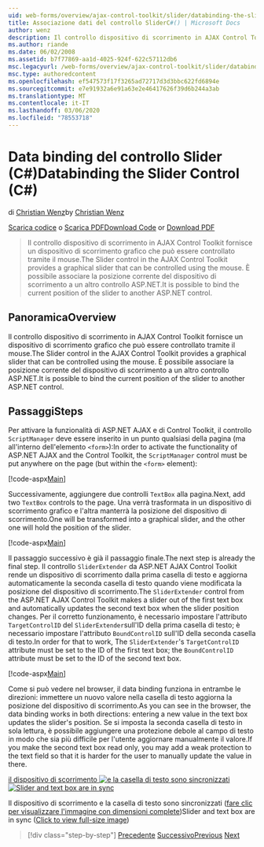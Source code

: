 ```yaml
---
uid: web-forms/overview/ajax-control-toolkit/slider/databinding-the-slider-control-cs
title: Associazione dati del controllo SliderC#() | Microsoft Docs
author: wenz
description: Il controllo dispositivo di scorrimento in AJAX Control Toolkit fornisce un dispositivo di scorrimento grafico che può essere controllato tramite il mouse. È possibile associare il Positio corrente...
ms.author: riande
ms.date: 06/02/2008
ms.assetid: b7f77869-aa1d-4025-924f-622c57112db6
msc.legacyurl: /web-forms/overview/ajax-control-toolkit/slider/databinding-the-slider-control-cs
msc.type: authoredcontent
ms.openlocfilehash: ef547573f17f3265ad72717d3d3bbc622fd6894e
ms.sourcegitcommit: e7e91932a6e91a63e2e46417626f39d6b244a3ab
ms.translationtype: MT
ms.contentlocale: it-IT
ms.lasthandoff: 03/06/2020
ms.locfileid: "78553718"
---
```

# <a name="databinding-the-slider-control-c"></a><span data-ttu-id="3539d-104">Data binding del controllo Slider (C#)</span><span class="sxs-lookup"><span data-stu-id="3539d-104">Databinding the Slider Control (C#)</span></span>

<span data-ttu-id="3539d-105">di [Christian Wenz](https://github.com/wenz)</span><span class="sxs-lookup"><span data-stu-id="3539d-105">by [Christian Wenz](https://github.com/wenz)</span></span>

<span data-ttu-id="3539d-106">[Scarica codice](https://download.microsoft.com/download/9/3/f/93f8daea-bebd-4821-833b-95205389c7d0/Slider0.cs.zip) o [Scarica PDF](https://download.microsoft.com/download/2/d/c/2dc10e34-6983-41d4-9c08-f78f5387d32b/slider0CS.pdf)</span><span class="sxs-lookup"><span data-stu-id="3539d-106">[Download Code](https://download.microsoft.com/download/9/3/f/93f8daea-bebd-4821-833b-95205389c7d0/Slider0.cs.zip) or [Download PDF](https://download.microsoft.com/download/2/d/c/2dc10e34-6983-41d4-9c08-f78f5387d32b/slider0CS.pdf)</span></span>

> <span data-ttu-id="3539d-107">Il controllo dispositivo di scorrimento in AJAX Control Toolkit fornisce un dispositivo di scorrimento grafico che può essere controllato tramite il mouse.</span><span class="sxs-lookup"><span data-stu-id="3539d-107">The Slider control in the AJAX Control Toolkit provides a graphical slider that can be controlled using the mouse.</span></span> <span data-ttu-id="3539d-108">È possibile associare la posizione corrente del dispositivo di scorrimento a un altro controllo ASP.NET.</span><span class="sxs-lookup"><span data-stu-id="3539d-108">It is possible to bind the current position of the slider to another ASP.NET control.</span></span>

## <a name="overview"></a><span data-ttu-id="3539d-109">Panoramica</span><span class="sxs-lookup"><span data-stu-id="3539d-109">Overview</span></span>

<span data-ttu-id="3539d-110">Il controllo dispositivo di scorrimento in AJAX Control Toolkit fornisce un dispositivo di scorrimento grafico che può essere controllato tramite il mouse.</span><span class="sxs-lookup"><span data-stu-id="3539d-110">The Slider control in the AJAX Control Toolkit provides a graphical slider that can be controlled using the mouse.</span></span> <span data-ttu-id="3539d-111">È possibile associare la posizione corrente del dispositivo di scorrimento a un altro controllo ASP.NET.</span><span class="sxs-lookup"><span data-stu-id="3539d-111">It is possible to bind the current position of the slider to another ASP.NET control.</span></span>

## <a name="steps"></a><span data-ttu-id="3539d-112">Passaggi</span><span class="sxs-lookup"><span data-stu-id="3539d-112">Steps</span></span>

<span data-ttu-id="3539d-113">Per attivare la funzionalità di ASP.NET AJAX e di Control Toolkit, il controllo `ScriptManager` deve essere inserito in un punto qualsiasi della pagina (ma all'interno dell'elemento `<form>`):</span><span class="sxs-lookup"><span data-stu-id="3539d-113">In order to activate the functionality of ASP.NET AJAX and the Control Toolkit, the `ScriptManager` control must be put anywhere on the page (but within the `<form>` element):</span></span>

[!code-aspx[Main](databinding-the-slider-control-cs/samples/sample1.aspx)]

<span data-ttu-id="3539d-114">Successivamente, aggiungere due controlli `TextBox` alla pagina.</span><span class="sxs-lookup"><span data-stu-id="3539d-114">Next, add two `TextBox` controls to the page.</span></span> <span data-ttu-id="3539d-115">Una verrà trasformata in un dispositivo di scorrimento grafico e l'altra manterrà la posizione del dispositivo di scorrimento.</span><span class="sxs-lookup"><span data-stu-id="3539d-115">One will be transformed into a graphical slider, and the other one will hold the position of the slider.</span></span>

[!code-aspx[Main](databinding-the-slider-control-cs/samples/sample2.aspx)]

<span data-ttu-id="3539d-116">Il passaggio successivo è già il passaggio finale.</span><span class="sxs-lookup"><span data-stu-id="3539d-116">The next step is already the final step.</span></span> <span data-ttu-id="3539d-117">Il controllo `SliderExtender` da ASP.NET AJAX Control Toolkit rende un dispositivo di scorrimento dalla prima casella di testo e aggiorna automaticamente la seconda casella di testo quando viene modificata la posizione del dispositivo di scorrimento.</span><span class="sxs-lookup"><span data-stu-id="3539d-117">The `SliderExtender` control from the ASP.NET AJAX Control Toolkit makes a slider out of the first text box and automatically updates the second text box when the slider position changes.</span></span> <span data-ttu-id="3539d-118">Per il corretto funzionamento, è necessario impostare l'attributo `TargetControlID` del `SliderExtender`sull'ID della prima casella di testo; è necessario impostare l'attributo `BoundControlID` sull'ID della seconda casella di testo.</span><span class="sxs-lookup"><span data-stu-id="3539d-118">In order for that to work, The `SliderExtender`'s `TargetControlID` attribute must be set to the ID of the first text box; the `BoundControlID` attribute must be set to the ID of the second text box.</span></span>

[!code-aspx[Main](databinding-the-slider-control-cs/samples/sample3.aspx)]

<span data-ttu-id="3539d-119">Come si può vedere nel browser, il data binding funziona in entrambe le direzioni: immettere un nuovo valore nella casella di testo aggiorna la posizione del dispositivo di scorrimento.</span><span class="sxs-lookup"><span data-stu-id="3539d-119">As you can see in the browser, the data binding works in both directions: entering a new value in the text box updates the slider's position.</span></span> <span data-ttu-id="3539d-120">Se si imposta la seconda casella di testo in sola lettura, è possibile aggiungere una protezione debole al campo di testo in modo che sia più difficile per l'utente aggiornare manualmente il valore.</span><span class="sxs-lookup"><span data-stu-id="3539d-120">If you make the second text box read only, you may add a weak protection to the text field so that it is harder for the user to manually update the value in there.</span></span>

<span data-ttu-id="3539d-121">[il dispositivo di scorrimento ![e la casella di testo sono sincronizzati](databinding-the-slider-control-cs/_static/image2.png)](databinding-the-slider-control-cs/_static/image1.png)</span><span class="sxs-lookup"><span data-stu-id="3539d-121">[![Slider and text box are in sync](databinding-the-slider-control-cs/_static/image2.png)](databinding-the-slider-control-cs/_static/image1.png)</span></span>

<span data-ttu-id="3539d-122">Il dispositivo di scorrimento e la casella di testo sono sincronizzati ([fare clic per visualizzare l'immagine con dimensioni complete](databinding-the-slider-control-cs/_static/image3.png))</span><span class="sxs-lookup"><span data-stu-id="3539d-122">Slider and text box are in sync ([Click to view full-size image](databinding-the-slider-control-cs/_static/image3.png))</span></span>

> [!div class="step-by-step"]
> <span data-ttu-id="3539d-123">[Precedente](using-the-slider-control-with-auto-postback-cs.md)
> [Successivo](using-the-slider-control-with-auto-postback-vb.md)</span><span class="sxs-lookup"><span data-stu-id="3539d-123">[Previous](using-the-slider-control-with-auto-postback-cs.md)
[Next](using-the-slider-control-with-auto-postback-vb.md)</span></span>
